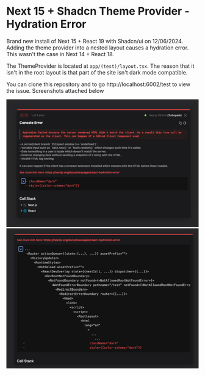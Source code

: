 # Next 15 + Shadcn Theme Provider - Hydration Error

Brand new install of Next 15 + React 19 with Shadcn/ui on 12/06/2024. Adding the theme provider into a nested layout causes
a hydration error. This wasn't the case in Next 14 + React 18.

The ThemeProvider is located at `app/(test)/layout.tsx`. The reason that it isn't in the root layout is that part of the site isn't dark mode compatible.

You can clone this repository and to go http://localhost:6002/test to view the issue. Screenshots attached below

![Hydration Error](./hydration-error1.png)
![Hydration Error callstack](./hydration-error2.png)
